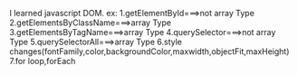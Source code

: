 I learned javascript DOM.
  ex: 
     1.getElementById===>not array Type
     2.getElementsByClassName===>array Type
     3.getElementsByTagName===>array Type
     4.querySelector===>not array Type
     5.querySelectorAll===>array Type
     6.style changes(fontFamily,color,backgroundColor,maxwidth,objectFit,maxHeight)
     7.for loop,forEach
